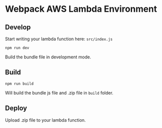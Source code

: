 # Webpack AWS Lambda Environment

## Develop
Start writing your lambda function here: `src/index.js`
```
npm run dev
```
Build the bundle file in development mode.

## Build
```
npm run build
```
Will build the bundle js file and .zip file in `build` folder.

## Deploy
Upload .zip file to your lambda function.
